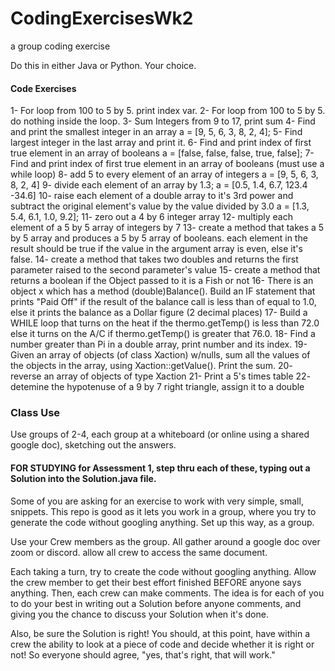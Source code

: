 # CodingExercisesWk2
a group coding exercise

Do this in either Java or Python. Your choice.

#### Code Exercises

1- For loop from 100 to 5 by 5. print index var.
2- For loop from 100 to 5 by 5. do nothing inside the loop.
3- Sum Integers from 9 to 17, print sum
4- Find and print the smallest integer in an array a = [9, 5, 6, 3, 8, 2, 4];
5- Find largest integer in the last array and print it.
6- Find and print index of first true element in an array of booleans a = [false, false, false, true, false];
7- Find and print index of first true element in an array of booleans (must use a while loop)
8- add 5 to every element of an array of integers a = [9, 5, 6, 3, 8, 2, 4]
9- divide each element of an array by 1.3; a = [0.5, 1.4, 6.7, 123.4 -34.6]
10- raise each element of a double array to it's 3rd power and subtract the original element's value by the value divided by 3.0 a = [1.3, 5.4, 6.1, 1.0, 9.2];
11- zero out a 4 by 6 integer array
12- multiply each element of a 5 by 5 array of integers by 7
13- create a method that takes a 5 by 5 array and produces a 5 by 5 array of booleans. each element in the result should be true if the value in the argument array is even, else it's false.
14- create a method that takes two doubles and returns the first parameter raised to the second parameter's value
15- create a method that returns a boolean if the Object passed to it is a Fish or not
16- There is an object x which has a method (double)Balance(). Build an IF statement that prints "Paid Off" if the result of the balance call is less than of equal to 1.0, else it prints the balance as a Dollar figure (2 decimal places) 
17- Build a WHILE loop that turns on the heat if the thermo.getTemp() is less than 72.0 else it turns on the A/C if thermo.getTemp() is greater that 76.0.
18- Find a number greater than Pi in a double array, print number and its index.
19- Given an array of objects (of class Xaction) w/nulls, sum all the values of the objects in the array, using Xaction::getValue(). Print the sum.
20- reverse an array of objects of type Xaction
21- Print a 5's times table
22- detemine the hypotenuse of a 9 by 7 right triangle, assign it to a double

### Class Use
Use groups of 2-4, each group at a whiteboard (or online using a shared google doc), sketching out the answers.

#### FOR STUDYING for Assessment 1, step thru each of these, typing out a Solution into the Solution.java file.

Some of you are asking for an exercise to work with very simple, small, snippets. 
This repo is good as it lets you work in a group, where you try to generate the code without googling anything.
Set up this way, as a group.

Use your Crew members as the group.
All gather around a google doc over zoom or discord.
allow all crew to access the same document.

Each taking a turn, try to create the code without googling anything. 
Allow the crew member to get their best effort finished BEFORE anyone says anything.
Then, each crew can make comments.
The idea is for each of you to do your best in writing out a Solution before anyone comments, and giving you the chance to discuss your Solution when it's done.

Also, be sure the Solution is right! You should, at this point, have within a crew the ability to look at a piece of code and decide whether it is right or not!
So everyone should agree, "yes, that's right, that will work."

